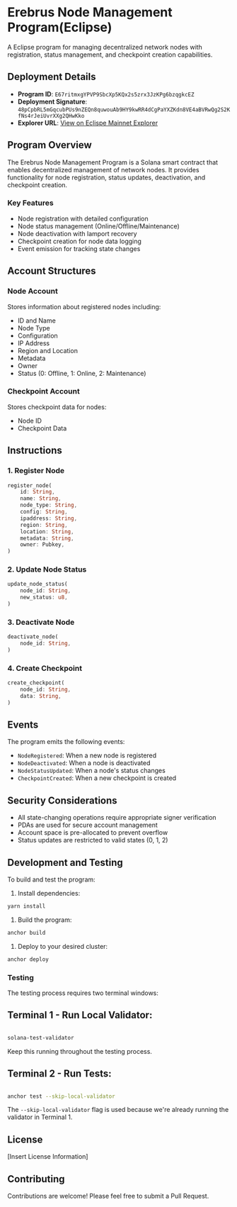 # Erebrus Node Management Program(Eclipse)

A Eclipse program for managing decentralized network nodes with registration, status management, and checkpoint creation capabilities.

## Deployment Details

- **Program ID**: `E67ritmxgYPVP9SbcXp5KQx2s5zrx3JzKPg6bzqgkcEZ`
- **Deployment Signature**: `48pCpbRL5mGqcubPUs9nZEQn8quwouAb9HY9kwRR4dCgPaYXZKdn8VE4aBVRwQg2S2KfNs4rJeiUvrXXg2QHwKko`
- **Explorer URL**: [View on Eclispe Mainnet Explorer](https://explorer.dev.eclipsenetwork.xyz/address/E67ritmxgYPVP9SbcXp5KQx2s5zrx3JzKPg6bzqgkcEZ)

## Program Overview

The Erebrus Node Management Program is a Solana smart contract that enables decentralized management of network nodes. It provides functionality for node registration, status updates, deactivation, and checkpoint creation.

### Key Features

- Node registration with detailed configuration
- Node status management (Online/Offline/Maintenance)
- Node deactivation with lamport recovery
- Checkpoint creation for node data logging
- Event emission for tracking state changes

## Account Structures

### Node Account

Stores information about registered nodes including:

- ID and Name
- Node Type
- Configuration
- IP Address
- Region and Location
- Metadata
- Owner
- Status (0: Offline, 1: Online, 2: Maintenance)

### Checkpoint Account

Stores checkpoint data for nodes:

- Node ID
- Checkpoint Data

## Instructions

### 1. Register Node

```rust
register_node(
    id: String,
    name: String,
    node_type: String,
    config: String,
    ipaddress: String,
    region: String,
    location: String,
    metadata: String,
    owner: Pubkey,
)

```

### 2. Update Node Status

```rust
update_node_status(
    node_id: String,
    new_status: u8,
)

```

### 3. Deactivate Node

```rust
deactivate_node(
    node_id: String,
)

```

### 4. Create Checkpoint

```rust
create_checkpoint(
    node_id: String,
    data: String,
)

```

## Events

The program emits the following events:

- `NodeRegistered`: When a new node is registered
- `NodeDeactivated`: When a node is deactivated
- `NodeStatusUpdated`: When a node's status changes
- `CheckpointCreated`: When a new checkpoint is created

## Security Considerations

- All state-changing operations require appropriate signer verification
- PDAs are used for secure account management
- Account space is pre-allocated to prevent overflow
- Status updates are restricted to valid states (0, 1, 2)

## Development and Testing

To build and test the program:

1. Install dependencies:

```bash
yarn install

```

1. Build the program:

```bash
anchor build

```

1. Deploy to your desired cluster:

```bash
anchor deploy

```

### Testing

The testing process requires two terminal windows:

## Terminal 1 - Run Local Validator:

```bash

solana-test-validator
```

Keep this running throughout the testing process.

## Terminal 2 - Run Tests:

```bash

anchor test --skip-local-validator
```

The `--skip-local-validator` flag is used because we're already running the validator in Terminal 1.

## License

[Insert License Information]

## Contributing

Contributions are welcome! Please feel free to submit a Pull Request.